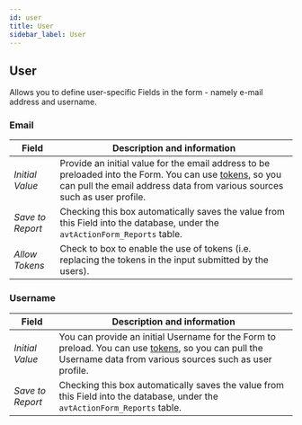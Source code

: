 ```yaml
---
id: user
title: User
sidebar_label: User
---
```


## **User**

Allows you to define user-specific Fields in the form - namely e-mail address and username.

### **Email**

| Field | Description and information |
| ----- | --------------------------- |
| *Initial Value* | Provide an initial value for the email address to be preloaded into the Form. You can use <a href="https://learn.plantanapp.com/docs/tokens/custom-tokens-and-namespaces">tokens</a>, so you can pull the email address data from various sources such as user profile. |
| *Save to Report* | Checking this box automatically saves the value from this Field into the database, under the `avtActionForm_Reports` table. |
|*Allow Tokens*|Check to box to enable the use of tokens (i.e. replacing the  tokens in the input submitted by the users).|

### **Username**

| Field | Description and information |
| ----- | --------------------------- |
| *Initial Value* | You can provide an initial Username for the Form to preload. You can use <a href="https://learn.plantanapp.com/docs/tokens/custom-tokens-and-namespaces">tokens</a>, so you can pull the Username data from various sources such as user profile. |
| *Save to Report* | Checking this box automatically saves the value from this Field into the database, under the `avtActionForm_Reports` table. |